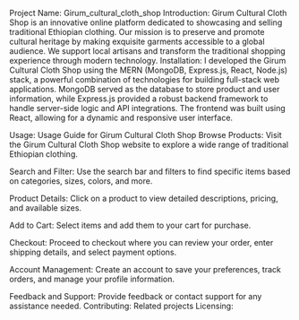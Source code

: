 Project Name: Girum_cultural_cloth_shop
Introduction: Girum Cultural Cloth Shop is an innovative online platform dedicated to showcasing and selling traditional Ethiopian clothing. Our mission is to preserve and promote cultural heritage by making exquisite garments accessible to a global audience. We support local artisans and transform the traditional shopping experience through modern technology.
Installation: I developed the Girum Cultural Cloth Shop using the MERN (MongoDB, Express.js, React, Node.js) stack, a powerful combination of technologies for building full-stack web applications. MongoDB served as the database to store product and user information, while Express.js provided a robust backend framework to handle server-side logic and API integrations. The frontend was built using React, allowing for a dynamic and responsive user interface.

Usage: Usage Guide for Girum Cultural Cloth Shop
Browse Products:
Visit the Girum Cultural Cloth Shop website to explore a wide range of traditional Ethiopian clothing.

Search and Filter:
Use the search bar and filters to find specific items based on categories, sizes, colors, and more.

Product Details:
Click on a product to view detailed descriptions, pricing, and available sizes.

Add to Cart:
Select items and add them to your cart for purchase.

Checkout:
Proceed to checkout where you can review your order, enter shipping details, and select payment options.

Account Management:
Create an account to save your preferences, track orders, and manage your profile information.

Feedback and Support:
Provide feedback or contact support for any assistance needed.
Contributing: 
Related projects
Licensing: 